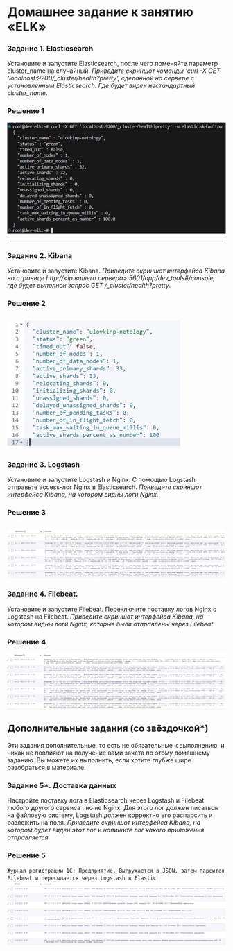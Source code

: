 # Домашнее задание к занятию «ELK»


### Задание 1. Elasticsearch 
Установите и запустите Elasticsearch, после чего поменяйте параметр cluster_name на случайный. 
*Приведите скриншот команды 'curl -X GET 'localhost:9200/_cluster/health?pretty', сделанной на сервере с установленным Elasticsearch. Где будет виден нестандартный cluster_name*.

### Решение 1

![cluster-name-cli](./media/Снимок%20экрана%202024-10-12%20175725.jpg)

---

### Задание 2. Kibana
Установите и запустите Kibana.
*Приведите скриншот интерфейса Kibana на странице http://<ip вашего сервера>:5601/app/dev_tools#/console, где будет выполнен запрос GET /_cluster/health?pretty*.

### Решение 2

![cluster-name-kibana](./media/Снимок%20экрана%202024-10-12%20181135.jpg)
---

### Задание 3. Logstash
Установите и запустите Logstash и Nginx. С помощью Logstash отправьте access-лог Nginx в Elasticsearch. 
*Приведите скриншот интерфейса Kibana, на котором видны логи Nginx.*

### Решение 3

![kibana-logtash-nginx-logs](./media/Снимок%20экрана%202024-10-12%20202301.jpg)
---

### Задание 4. Filebeat. 
Установите и запустите Filebeat. Переключите поставку логов Nginx с Logstash на Filebeat. 
*Приведите скриншот интерфейса Kibana, на котором видны логи Nginx, которые были отправлены через Filebeat.*

### Решение 4

![kibana-filebeat-nginx-logs](./media/Снимок%20экрана%202024-10-12%20211416.jpg)

## Дополнительные задания (со звёздочкой*)
Эти задания дополнительные, то есть не обязательные к выполнению, и никак не повлияют на получение вами зачёта по этому домашнему заданию. Вы можете их выполнить, если хотите глубже шире разобраться в материале.

### Задание 5*. Доставка данных 
Настройте поставку лога в Elasticsearch через Logstash и Filebeat любого другого сервиса , но не Nginx. 
Для этого лог должен писаться на файловую систему, Logstash должен корректно его распарсить и разложить на поля. 
*Приведите скриншот интерфейса Kibana, на котором будет виден этот лог и напишите лог какого приложения отправляется.*

### Решение 5

`Журнал регистрации 1С: Предприятие. Выгружается в JSON, затем парсится Filebeat и пересылается через Logstash в Elastic`
![filebeat-1c-log](./media/Снимок%20экрана%202024-10-12%20211701.jpg)